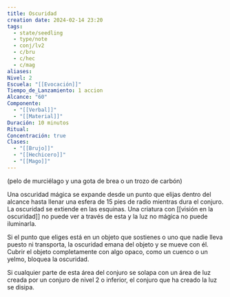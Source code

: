 ```yaml
---
title: Oscuridad
creation date: 2024-02-14 23:20
tags:
  - state/seedling
  - type/note
  - conj/lv2
  - c/bru
  - c/hec
  - c/mag
aliases: 
Nivel: 2
Escuela: "[[Evocación]]"
Tiempo_de_Lanzamiento: 1 accion
Alcance: "60"
Componente:
  - "[[Verbal]]"
  - "[[Material]]"
Duración: 10 minutos
Ritual: 
Concentración: true
Clases:
  - "[[Brujo]]"
  - "[[Hechicero]]"
  - "[[Mago]]"
---
```

(pelo de murciélago y una gota de brea o un trozo de carbón)

Una oscuridad mágica se expande desde un punto que elijas dentro del alcance hasta llenar una esfera de 15 pies de radio mientras dura el conjuro. La oscuridad se extiende en las esquinas. Una criatura con [[visión en la oscuridad]] no puede ver a través de esta y la luz no mágica no puede iluminarla.

Si el punto que eliges está en un objeto que sostienes o uno que nadie lleva puesto ni transporta, la oscuridad emana del objeto y se mueve con él. Cubrir el objeto completamente con algo opaco, como un cuenco o un yelmo, bloquea la oscuridad.

Si cualquier parte de esta área del conjuro se solapa con un área de luz creada por un conjuro de nivel 2 o inferior, el conjuro que ha creado la luz se disipa.
